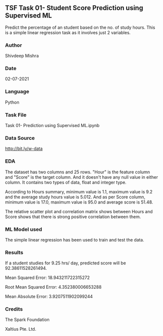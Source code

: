 ## TSF Task 01- Student Score Prediction using Supervised ML
Predict the percentage of an student based on the no. of study hours. This is a simple linear regression task as it involves just 2 variables.

### Author
Shivdeep Mishra

### Date
02-07-2021

### Language
Python

### Task File
Task 01- Prediction using Supervised ML.ipynb

### Data Source
http://bit.ly/w-data

### EDA
The dataset has two columns and 25 rows. "Hour" is the feature column and "Score" is the target column. And it doesn't have any null value in either column. It contains two types of data, float and integer type.

According to Hours summary, minimum value is 1.1, maximum value is 9.2 and the average study hours value is 5.012. And as per Score column, minimum value is 17.0, maximum value is 95.0 and average score is 51.48.

The relative scatter plot and correlation matrix shows between Hours and Score shows that there is strong positive correlation between them.

### ML Model used
The simple linear regression has been used to train and test the data.

### Results
If a student studies for 9.25 hrs/ day, predicted score will be 92.38611528261494.

Mean Squared Error: 18.943211722315272 

Root Mean Squared Error: 4.352380006653288 

Mean Absolute Error: 3.9207511902099244

### Credits
The Spark Foundation

Xaltius Pte. Ltd.
